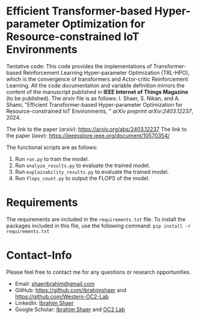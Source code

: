 # Efficient Transformer-based Hyper-parameter Optimization for Resource-constrained IoT Environments

Tentative code: 
This code provides the implementations of Transformer-based Reinforcement Learning Hyper-parameter Optimization (TRL-HPO), which is the convergence of transformers and 
Actor-critic Reinforcement Learning. All the code documentation and variable definition mirrors the content of the manuscript published in **IEEE Internet of Things Magazine** (to
be published). The _arxiv_ file is as follows:
I. Shaer, S. Nikan, and A. Shami, "Efficient Transformer-based Hyper-parameter Optimization for Resource-constrained IoT Environments, " *arXiv preprint arXiv:2403.12237*, 2024.

The link to the paper (_arxiv_): https://arxiv.org/abs/2403.12237
The link to the paper (_ieee_): https://ieeexplore.ieee.org/document/10570354/

The functional scripts are as follows:
1. Run `run.py` to train the model.
2. Run `analyze_results.py` to evaluate the trained model.
3. Run `explainability_results.py` to evaluate the trained model.
4. Run `flops_count.py` to output the FLOPS of the model.

# Requirements
The requirements are included in the `requirements.txt` file. To install the packages included in this file, use the following command: `pip install -r requirements.txt`

# Contact-Info

Please feel free to contact me for any questions or research opportunities. 
- Email: shaeribrahim@gmail.com
- GitHub: https://github.com/ibrahimshaer and https://github.com/Western-OC2-Lab
- LinkedIn: [Ibrahim Shaer](https://www.linkedin.com/in/ibrahim-shaer-714781124/)
- Google Scholar: [Ibrahim Shaer](https://scholar.google.com/citations?user=78fAJ_IAAAAJ&hl=en) and [OC2 Lab](https://scholar.google.com/citations?user=ICvnj9EAAAAJ&hl=en)
